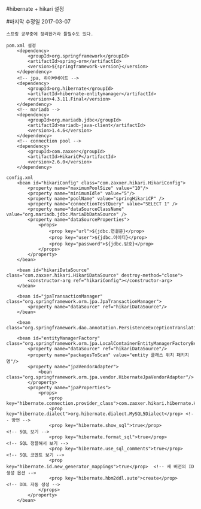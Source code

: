 #hibernate + hikari 설정

#마지막 수정일
2017-03-07

    스프링 공부중에 정리한거라 틀릴수도 있다.

    pom.xml 설정
        <dependency>
            <groupId>org.springframework</groupId>
            <artifactId>spring-orm</artifactId>
            <version>${springframework-version}</version>
        </dependency>
        <!-- jpa, 하이버네이트 -->
        <dependency>
            <groupId>org.hibernate</groupId>
            <artifactId>hibernate-entitymanager</artifactId>
            <version>4.3.11.Final</version>
        </dependency>
        <!-- mariadb -->
        <dependency>
            <groupId>org.mariadb.jdbc</groupId>
            <artifactId>mariadb-java-client</artifactId>
            <version>1.4.6</version>
        </dependency>
        <!-- connection pool -->
        <dependency>
            <groupId>com.zaxxer</groupId>
            <artifactId>HikariCP</artifactId>
            <version>2.6.0</version>
        </dependency>

    config.xml
        <bean id="hikariConfig" class="com.zaxxer.hikari.HikariConfig">
            <property name="maximumPoolSize" value="10"/>
            <property name="minimumIdle" value="5"/>
            <property name="poolName" value="springHikariCP" />
            <property name="connectionTestQuery" value="SELECT 1" />
            <property name="dataSourceClassName" value="org.mariadb.jdbc.MariaDbDataSource" />
            <property name="dataSourceProperties">
                <props>
                    <prop key="url">${jdbc.연결문}</prop>
                    <prop key="user">${jdbc.아이디}</prop>
                    <prop key="password">${jdbc.암호}</prop>
                </props>
            </property>
        </bean>

        <bean id="hikariDataSource" class="com.zaxxer.hikari.HikariDataSource" destroy-method="close">
            <constructor-arg ref="hikariConfig"></constructor-arg>
        </bean>

        <bean id="jpaTransactionManager" class="org.springframework.orm.jpa.JpaTransactionManager">
            <property name="dataSource" ref="hikariDataSource"/>
        </bean>

        <bean class="org.springframework.dao.annotation.PersistenceExceptionTranslationPostProcessor"/>

        <bean id="entityManagerFactory" class="org.springframework.orm.jpa.LocalContainerEntityManagerFactoryBean">
            <property name="dataSource" ref="hikariDataSource"/>
            <property name="packagesToScan" value="entity 클래스 위치 패키지명"/>
            <property name="jpaVendorAdapter">
                <bean class="org.springframework.orm.jpa.vendor.HibernateJpaVendorAdapter"/>
            </property>
            <property name="jpaProperties">
                <props>
                    <prop key="hibernate.connection.provider_class">com.zaxxer.hikari.hibernate.HikariConnectionProvider</prop>
                    <prop key="hibernate.dialect">org.hibernate.dialect.MySQL5Dialect</prop> <!-- 방언 -->
                    <prop key="hibernate.show_sql">true</prop>                   <!-- SQL 보기 -->
                    <prop key="hibernate.format_sql">true</prop>                 <!-- SQL 정렬해서 보기 -->
                    <prop key="hibernate.use_sql_comments">true</prop>           <!-- SQL 코멘트 보기 -->
                    <prop key="hibernate.id.new_generator_mappings">true</prop>  <!-- 새 버전의 ID 생성 옵션 -->
                    <prop key="hibernate.hbm2ddl.auto">create</prop>             <!-- DDL 자동 생성 -->
                </props>
            </property>
        </bean>